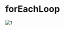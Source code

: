 # forEachLoop
![1](https://github.com/GauravJoshiJi/forEachLoop/assets/125949334/41961bf2-41a3-43a2-a6b8-ca54a49a5eca)
